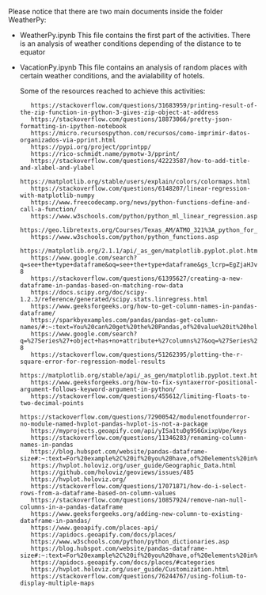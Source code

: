 Please notice that there are two main documents inside the folder WeatherPy:
 - WeatherPy.ipynb
     This file contains the first part of the activities. There is an analysis of weather conditions depending of the distance to te equator
 - VacationPy.ipynb
     This file contains an analysis of random places with certain weather conditions, and the avialability of hotels.



   Some of the resources reached to achieve this activities:

   
          https://stackoverflow.com/questions/31683959/printing-result-of-the-zip-function-in-python-3-gives-zip-object-at-address
          https://stackoverflow.com/questions/18873066/pretty-json-formatting-in-ipython-notebook
          https://micro.recursospython.com/recursos/como-imprimir-datos-organizados-via-pprint.html
          https://pypi.org/project/pprintpp/
          https://rico-schmidt.name/pymotw-3/pprint/
          https://stackoverflow.com/questions/42223587/how-to-add-title-and-xlabel-and-ylabel
          https://matplotlib.org/stable/users/explain/colors/colormaps.html
          https://stackoverflow.com/questions/6148207/linear-regression-with-matplotlib-numpy
          https://www.freecodecamp.org/news/python-functions-define-and-call-a-function/
          https://www.w3schools.com/python/python_ml_linear_regression.asp
          https://geo.libretexts.org/Courses/Texas_AM/ATMO_321%3A_python_for_atmospheric_sciences/18%3A_Regression/18.02%3A_scipy.stats.linregress()
          https://www.w3schools.com/python/python_functions.asp
          https://matplotlib.org/2.1.1/api/_as_gen/matplotlib.pyplot.plot.html
          https://www.google.com/search?q=see+the+type+dataframe&oq=see+the+type+dataframe&gs_lcrp=EgZjaHJvbWUyBggAEEUYOTIHCAEQIRigATIHCAIQIRifBTIHCAMQIRiPAjIHCAQQIRiPAtIBCTEwOTk2ajBqN6gCALACAA&sourceid=chrome&ie=UTF-8
          https://stackoverflow.com/questions/61395627/creating-a-new-dataframe-in-pandas-based-on-matching-row-data
          https://docs.scipy.org/doc/scipy-1.2.3/reference/generated/scipy.stats.linregress.html
          https://www.geeksforgeeks.org/how-to-get-column-names-in-pandas-dataframe/
          https://sparkbyexamples.com/pandas/pandas-get-column-names/#:~:text=You%20can%20get%20the%20Pandas,of%20value%20it%20holds%2Frepresents.
          https://www.google.com/search?q=%27Series%27+object+has+no+attribute+%27columns%27&oq=%27Series%27+object+has+no+attribute+%27columns%27&gs_lcrp=EgZjaHJvbWUyBggAEEUYOTIHCAEQABiABDIICAIQABgWGB4yCAgDEAAYFhgeMggIBBAAGBYYHjIICAUQABgWGB4yCAgGEAAYFhgeMggIBxAAGBYYHjIICAgQABgWGB4yCAgJEAAYFhge0gEHNDI5ajBqN6gCALACAA&sourceid=chrome&ie=UTF-8
          https://stackoverflow.com/questions/51262395/plotting-the-r-square-error-for-regression-model-results
          https://matplotlib.org/stable/api/_as_gen/matplotlib.pyplot.text.html
          https://www.geeksforgeeks.org/how-to-fix-syntaxerror-positional-argument-follows-keyword-argument-in-python/
          https://stackoverflow.com/questions/455612/limiting-floats-to-two-decimal-points
          https://stackoverflow.com/questions/72900542/modulenotfounderror-no-module-named-hvplot-pandas-hvplot-is-not-a-package
          https://myprojects.geoapify.com/api/yISa1tuDg9S6GxixpVpe/keys
          https://stackoverflow.com/questions/11346283/renaming-column-names-in-pandas
          https://blog.hubspot.com/website/pandas-dataframe-size#:~:text=For%20example%2C%20if%20you%20have,of%20elements%20in%20the%20DataFrame.&text=Both%20missing%20and%20non%2Dmissing%20values%20are%20included%20in%20the%20DataFrame.
          https://hvplot.holoviz.org/user_guide/Geographic_Data.html
          https://github.com/holoviz/geoviews/issues/485
          https://hvplot.holoviz.org/
          https://stackoverflow.com/questions/17071871/how-do-i-select-rows-from-a-dataframe-based-on-column-values
          https://stackoverflow.com/questions/10857924/remove-nan-null-columns-in-a-pandas-dataframe
          https://www.geeksforgeeks.org/adding-new-column-to-existing-dataframe-in-pandas/
          https://www.geoapify.com/places-api/
          https://apidocs.geoapify.com/docs/places/
          https://www.w3schools.com/python/python_dictionaries.asp
          https://blog.hubspot.com/website/pandas-dataframe-size#:~:text=For%20example%2C%20if%20you%20have,of%20elements%20in%20the%20DataFrame.&text=Both%20missing%20and%20non%2Dmissing%20values%20are%20included%20in%20the%20DataFrame.
          https://apidocs.geoapify.com/docs/places/#categories
          https://hvplot.holoviz.org/user_guide/Customization.html
          https://stackoverflow.com/questions/76244767/using-folium-to-display-multiple-maps
